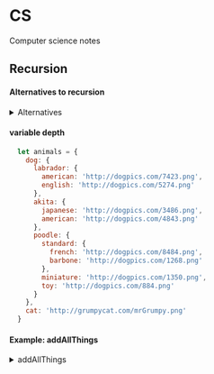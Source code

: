 # CS
Computer science notes

## Recursion

#### Alternatives to recursion

<details>
<summary>Alternatives</summary>

  #### hard coded
  - for small, known number of times 

  #### for loops
  - good for set number of times
  - great for arrays and objects

  #### while loops
  - good for unknown number of times

</details>

  #### variable depth
  ```js
    let animals = {
      dog: {
        labrador: {
          american: 'http://dogpics.com/7423.png',
          english: 'http://dogpics.com/5274.png'
        }, 
        akita: {
          japanese: 'http://dogpics.com/3486.png',
          american: 'http://dogpics.com/4843.png'
        },
        poodle: {
          standard: {
            french: 'http://dogpics.com/8484.png',
            barbone: 'http://dogpics.com/1268.png'
          },
          miniature: 'http://dogpics.com/1350.png',
          toy: 'http://dogpics.com/884.png'
        }
      },
      cat: 'http://grumpycat.com/mrGrumpy.png'
    }
  ```


#### Example: addAllThings

<details><summary>addAllThings</summary>
  
  ```js
    function printObj(obj, count = 0) {
      for (let prop in obj) {
        // console.log(prop);
        if (typeof obj[prop] === 'object') {
          console.log('---'.repeat(count) + ' ' + prop);
          printObj(obj[prop], count + 1);
        }
        else {
          console.log(`${'---'.repeat(count)} ${prop}: ${obj[prop]}`)
        }
      }
    }
    printObj(animals);


    function addAllThings(n) {
      if (n === 1) {
        console.log('done');
        return ;
      }
      else {
        console.log('n', n);
        return n + addAllThings(n - 1);
      }
    }
    addAllThings(4);

  ```

  - Each iteration of the recursion function runs and remains on the pending call stack because it cannot yet complete until the last time, when it finally gets a value.

</details>

